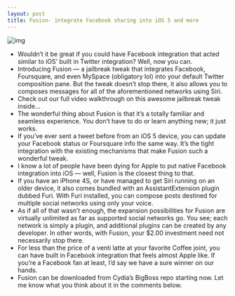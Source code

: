 ```yaml
---
layout: post
title: Fusion- integrate Facebook sharing into iOS 5 and more
---
```

![img](http://media.idownloadblog.com/wp-content/uploads/2012/04/Fusion-Screenshot.jpg)
* Wouldn’t it be great if you could have Facebook integration that acted similar to iOS’ built in Twitter integration? Well, now you can.
* Introducing Fusion — a jailbreak tweak that integrates Facebook, Foursquare, and even MySpace (obligatory lol) into your default Twitter composition pane. But the tweak doesn’t stop there, it also allows you to composes messages for all of the aforementioned networks using Siri.
* Check out our full video walkthrough on this awesome jailbreak tweak inside…
* The wonderful thing about Fusion is that it’s a totally familiar and seamless experience. You don’t have to do or learn anything new; it just works.
* If you’ve ever sent a tweet before from an iOS 5 device, you can update your Facebook status or Foursquare info the same way. It’s the tight integration with the existing mechanisms that make Fusion such a wonderful tweak.
* I know a lot of people have been dying for Apple to put native Facebook integration into iOS — well, Fusion is the closest thing to that.
* If you have an iPhone 4S, or have managed to get Siri running on an older device, it also comes bundled with an AssistantExtension plugin dubbed Furi. With Furi installed, you can compose posts destined for multiple social networks using only your voice.
* As if all of that wasn’t enough, the expansion possibilities for Fusion are virtually unlimited as far as supported social networks go. You see; each network is simply a plugin, and additional plugins can be created by any developer. In other words, with Fusion, your $2.00 investment need not necessarily stop there.
* For less than the price of a venti latte at your favorite Coffee joint, you can have built in Facebook integration that feels almost Apple like. If you’re a Facebook fan at least, I’d say we have a sure winner on our hands.
* Fusion can be downloaded from Cydia’s BigBoss repo starting now. Let me know what you think about it in the comments below.

